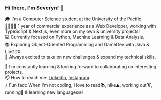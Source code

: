 ### Hi there, I'm Severyn! 👋

🎓 I'm a Computer Science student at the University of the Pacific.     
💼👨🏻‍💻 1 year of commercial experience as a Web Developer, working with TypeScript & Next.js, even more on my own & university projects!       
💻 Currently focused on Python, Machine Learning & Data Analysis.  
📚 Exploring Object-Oriented Programming and GameDev with Java & LibGDX.   
🚀 Always excited to take on new challenges & expand my technical skills.   

🌱 I’m constantly learning & looking forward to collaborating on interesting projects.                
📫 How to reach me: [LinkedIn](https://www.linkedin.com/in/severyn-kurach/), [Instagram](https://www.instagram.com/an.inhabitant.of.carcosa/?utm_source=ig_web_button_share_sheet).          
⚡ Fun fact: When I'm not coding, I love to read📚, hike⛰️, working out🏋️, running🏃 & learning new languages🌐!          

<!--
**Severynson/Severynson** is a ✨ _special_ ✨ repository because its `README.md` (this file) appears on your GitHub profile.

Here are some ideas to get you started:

- 🔭 I’m currently working on ...
- 🌱 I’m currently learning ...
- 👯 I’m looking to collaborate on ...
- 🤔 I’m looking for help with ...
- 💬 Ask me about ...
- 📫 How to reach me: ...
- 😄 Pronouns: ...
- ⚡ Fun fact: ...
-->
